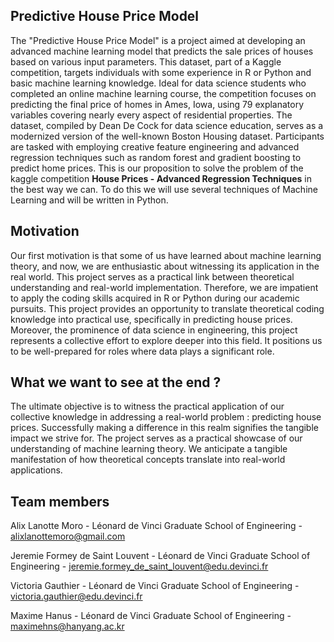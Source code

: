 ## Predictive House Price Model

The "Predictive House Price Model" is a project aimed at developing an advanced machine learning model that predicts the sale prices of houses based on various input parameters.
This dataset, part of a Kaggle competition, targets individuals with some experience in R or Python and basic machine learning knowledge. Ideal for data science students who completed an online machine learning course, the competition focuses on predicting the final price of homes in Ames, Iowa, using 79 explanatory variables covering nearly every aspect of residential properties. The dataset, compiled by Dean De Cock for data science education, serves as a modernized version of the well-known Boston Housing dataset. Participants are tasked with employing creative feature engineering and advanced regression techniques such as random forest and gradient boosting to predict home prices.
This is our proposition to solve the problem of the kaggle competition **House Prices - Advanced Regression Techniques** in the best way we can. To do this we will use several techniques of Machine Learning and will be written in Python.

## Motivation

Our first motivation is that some of us have learned about machine learning theory, and now, we are enthusiastic about witnessing its application in the real world. This project serves as a practical link between theoretical understanding and real-world implementation. Therefore, we are impatient to apply the coding skills acquired in R or Python during our academic pursuits. This project provides an opportunity to translate theoretical coding knowledge into practical use, specifically in predicting house prices. Moreover, the prominence of data science in engineering, this project represents a collective effort to explore deeper into this field. It positions us to be well-prepared for roles where data plays a significant role.

## What we want to see at the end ?

The ultimate objective is to witness the practical application of our collective knowledge in addressing a real-world problem : predicting house prices. Successfully making a difference in this realm signifies the tangible impact we strive for. The project serves as a practical showcase of our understanding of machine learning theory. We anticipate a tangible manifestation of how theoretical concepts translate into real-world applications.

## Team members

Alix Lanotte Moro - Léonard de Vinci Graduate School of Engineering - alixlanottemoro@gmail.com

Jeremie Formey de Saint Louvent - Léonard de Vinci Graduate School of Engineering - jeremie.formey_de_saint_louvent@edu.devinci.fr

Victoria Gauthier - Léonard de Vinci Graduate School of Engineering - victoria.gauthier@edu.devinci.fr

Maxime Hanus - Léonard de Vinci Graduate School of Engineering - maximehns@hanyang.ac.kr 

